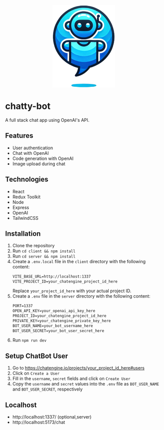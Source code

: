 <p align="center">
  <img src="images/logo.png" alt="Project Logo" width="200">
</p>


# chatty-bot
A full stack chat app using OpenAI's API.

## Features
- User authentication
- Chat with OpenAI
- Code generation with OpenAI
- Image upload during chat

## Technologies
- React
- Redux Toolkit
- Node
- Express
- OpenAI
- TailwindCSS
## Installation
1. Clone the repository
1. Run `cd client && npm install`
1. Run `cd server && npm install`
1. Create a `.env.local` file in the `client` directory with the following content:
   ```
   VITE_BASE_URL=http://localhost:1337
   VITE_PROJECT_ID=your_chatengine_project_id_here
   ```
   Replace `your_project_id_here` with your actual project ID.
1. Create a `.env` file in the `server` directory with the following content:
   ```
   PORT=1337
   OPEN_API_KEY=your_openai_api_key_here
   PROJECT_ID=your_chatengine_project_id_here
   PRIVATE_KEY=your_chatengine_private_key_here
   BOT_USER_NAME=your_bot_username_here
   BOT_USER_SECRET=your_bot_user_secret_here
   ```
1. Run `npm run dev`

## Setup ChatBot User
1. Go to https://chatengine.io/projects/your_project_id_here#users
1. Click on `Create a User`
1. Fill in the `username`, `secret` fields and click on `Create User`
1. Copy the `username` and `secret` values into the `.env` file as `BOT_USER_NAME` and `BOT_USER_SECRET`, respectively

## Localhost
- http://localhost:1337/ (optional,server)
- http://localhost:5173/chat
